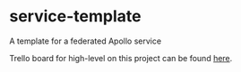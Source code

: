 # service-template

A template for a federated Apollo service

Trello board for high-level on this project can be found [here][trello-board].

[trello-board]: https://trello.com/c/iBnfnxpJ/25-ci-cd-pipelines
